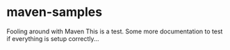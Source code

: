 # maven-samples
Fooling around with Maven
This is a test.
Some more documentation to test if everything is setup correctly...
